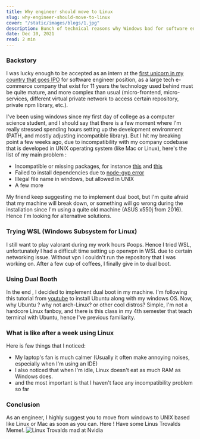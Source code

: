 ```yaml
---
title: Why engineer should move to Linux
slug: why-engineer-should-move-to-linux
cover: "/static/images/blogs/1.jpg"
description: Bunch of technical reasons why Windows bad for software engineer.
date: Dec 10, 2021
read: 2 min
---
```


### Backstory

I was lucky enough to be accepted as an intern at the [first unicorn in my country that goes IPO](https://about.bukalapak.com/en/) for software engineer position, as a large tech e-commerce company that exist for 11 years the technology used behind must be quite mature, and more complex than usual (micro-frontend, micro-services, different virtual private network to access certain repository, private npm library, etc.).

I've been using windows since my first day of college as a computer science student, and I should say that there is a few moment where I'm really stressed spending hours setting up the development environment (PATH, and mostly adjusting incompatible library). But I hit my breaking point a few weeks ago, due to incompatibility with my company codebase that is developed in UNIX operating system (like Mac or Linux), here's the list of my main problem :

- Incompatible or missing packages, for instance [this](https://stackoverflow.com/questions/12917569/cmd-patch-is-not-recognised-as-an-internal-external-command-operable-program/18851897) and [this](https://www.npmjs.com/package/link-module-alias)
- Failed to install dependencies due to [node-gyp error](https://stackoverflow.com/questions/45801457/node-js-python-not-found-exception-due-to-node-sass-and-node-gyp/53009640#53009640)
- Illegal file name in windows, but allowed in UNIX
- A few more

My friend keep suggesting me to implement dual boot, but I'm quite afraid that my machine will break down, or something will go wrong during the installation since I'm using a quite old machine (ASUS x550j from 2016). Hence I'm looking for alternative solutions.

### Trying WSL (Windows Subsystem for Linux)

I still want to play valorant during my work hours #oops. Hence I tried WSL, unfortunately I had a difficult time setting up openvpn in WSL due to certain networking issue. Without vpn I couldn't run the repository that I was working on. After a few cup of coffees, I finally give in to dual boot.

### Using Dual Booth

In the end , I decided to implement dual boot in my machine. I'm following this tutorial from [youtube](https://www.youtube.com/watch?v=-iSAyiicyQY&t=622s) to install Ubuntu along with my windows OS. Now, why Ubuntu ? why not arch-Linux? or other cool distros? Simple, I'm not a hardcore Linux fanboy, and there is this class in my 4th semester that teach terminal with Ubuntu, hence I've previous familiarity.

### What is like after a week using Linux

Here is few things that I noticed:

- My laptop's fan is much calmer (Usually it often make annoying noises, especially when I'm using an IDE)
- I also noticed that when I'm idle, Linux doesn't eat as much RAM as Windows does.
- and the most important is that I haven't face any incompatibility problem so far

### Conclusion

As an engineer, I highly suggest you to move from windows to UNIX based like Linux or Mac as soon as you can. Here ! Have some Linus Trovalds Meme!.
![Linux Trovalds mad at Nvidia](https://dev-to-uploads.s3.amazonaws.com/uploads/articles/usyzcxrtl18yu7497luw.png)
